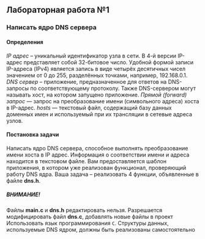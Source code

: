Лабораторная работа №1
--------------------------------
### Написать ядро DNS сервера

#### Определения
*IP адрес* – уникальный идентификатор узла в сети. В 4-й версии IP-адрес представляет собой 32-битовое число. Удобной формой записи IP-адреса (IPv4) является запись в виде четырёх десятичных чисел значением от 0 до 255, разделённых точками, например, 192.168.0.1.
*DNS сервер* – приложение, предназначенное для ответов на DNS-запросы по соответствующему протоколу. Также DNS-сервером могут называть хост, на котором запущено приложение.
*Прямой (forward) запрос* — запрос на преобразование имени (символьного адреса) хоста в IP-адрес.
*hosts* — текстовый файл, содержащий базу данных доменных имен и используемый при их трансляции в сетевые адреса узлов.

#### Постановка задачи
Написать ядро DNS сервера, способное выполнять преобразование имени хоста в IP адрес. Информация о соответствии имени и адреса находится в текстовом файле.
Вам предоставляется шаблон приложения, в котором уже реализован функционал, проверяющий работу DNS ядра. Ваша задача – реализовать 4 функции, объявленные в файле **dns.h**.

##### ВНИМАНИЕ!

Файлы **main.c** и **dns.h** редактировать нельзя. Разрешается модифицировать файл **dns.c**, добавлять новые файлы в проект
Использовать язык программирования `С`. Структуры данных, используемые DNS ядром, должны быть реализованы самостоятельно
